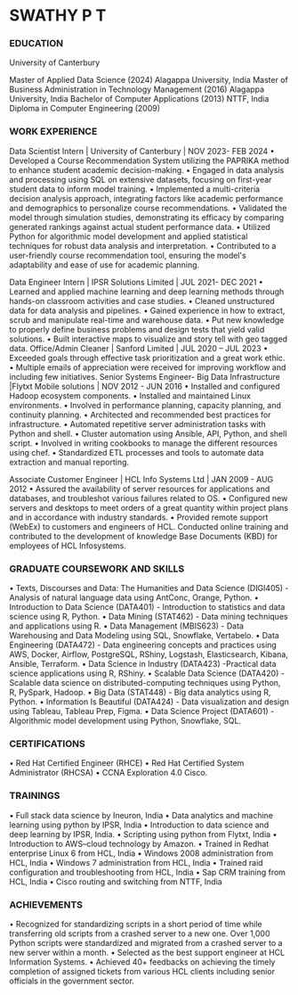 # SWATHY P T


### EDUCATION
University of Canterbury
  
  Master of Applied Data Science (2024)
Alagappa University, India      Master of Business Administration in Technology Management (2016)
Alagappa University, India       Bachelor of Computer Applications (2013)
NTTF, India                                  Diploma in Computer Engineering (2009)

### WORK EXPERIENCE
Data Scientist Intern | University of Canterbury | NOV 2023- FEB 2024
•	Developed a Course Recommendation System utilizing the PAPRIKA method to enhance student academic decision-making.
•	Engaged in data analysis and processing using SQL on extensive datasets, focusing on first-year student data to inform model training.
•	Implemented a multi-criteria decision analysis approach, integrating factors like academic performance and demographics to personalize course recommendations.
•	Validated the model through simulation studies, demonstrating its efficacy by comparing generated rankings against actual student performance data.
•	Utilized Python for algorithmic model development and applied statistical techniques for robust data analysis and interpretation. 
•	Contributed to a user-friendly course recommendation tool, ensuring the model's adaptability and ease of use for academic planning.

Data Engineer Intern | IPSR Solutions Limited | JUL 2021- DEC 2021
•	Learned and applied machine learning and deep learning methods through hands-on classroom activities and case studies.
•	Cleaned unstructured data for data analysis and pipelines.
•	Gained experience in how to extract, scrub and manipulate real-time and warehouse data.
•	Put new knowledge to properly define business problems and design tests that yield valid solutions.
•	Built interactive maps to visualize and story tell with geo tagged data. 
Office/Admin Cleaner | Sanford Limited | JUL 2020 – JUL 2023
•	Exceeded goals through effective task prioritization and a great work ethic.
•	Multiple emails of appreciation were received for improving workflow and including few initiatives.
Senior Systems Engineer- Big Data Infrastructure |Flytxt Mobile solutions | NOV 2012 - JUN 2016
•	Installed and configured Hadoop ecosystem components.
•	Installed and maintained Linux environments.
•	Involved in performance planning, capacity planning, and continuity planning.
•	Architected and recommended best practices for infrastructure.
•	Automated repetitive server administration tasks with Python and shell.
•	Cluster automation using Ansible, API, Python, and shell script.
•	Involved in writing cookbooks to manage the different resources using chef.
•	Standardized ETL processes and tools to automate data extraction and manual reporting.

Associate Customer Engineer | HCL Info Systems Ltd | JAN 2009 - AUG 2012
•	Assured the availability of server resources for applications and databases, and troubleshot various failures related to OS.
•	Configured new servers and desktops to meet orders of a great quantity within project plans and in accordance with industry standards.
•	Provided remote support (WebEx) to customers and engineers of HCL. Conducted online training and contributed to the development of knowledge Base Documents (KBD) for employees of HCL Infosystems.
### GRADUATE COURSEWORK AND SKILLS
•	Texts, Discourses and Data: The Humanities and Data Science (DIGI405) - Analysis of natural language data using AntConc, Orange, Python.
•	Introduction to Data Science (DATA401) - Introduction to statistics and data science using R, Python.
•	Data Mining (STAT462) - Data mining techniques and applications using R.
•	Data Management (MBIS623) - Data Warehousing and Data Modeling using SQL, Snowflake, Vertabelo.
•	Data Engineering (DATA472) - Data engineering concepts and practices using AWS, Docker, Airflow, PostgreSQL, RShiny, Logstash, Elasticsearch, Kibana, Ansible, Terraform.
•	Data Science in Industry (DATA423) -Practical data science applications using R, RShiny.
•	Scalable Data Science (DATA420) - Scalable data science on distributed-computing techniques using Python, R, PySpark, Hadoop.
•	Big Data (STAT448) - Big data analytics using R, Python.
•	Information Is Beautiful (DATA424) - Data visualization and design using Tableau, Tableau Prep, Figma.
•	Data Science Project (DATA601) - Algorithmic model development using Python, Snowflake, SQL.
### CERTIFICATIONS
•	Red Hat Certified Engineer (RHCE)
•	Red Hat Certified System Administrator (RHCSA)
•	CCNA Exploration 4.0 Cisco.
### TRAININGS 
•	Full stack data science by Ineuron, India
•	Data analytics and machine learning using python by IPSR, India
•	Introduction to data science and deep learning by IPSR, India.
•	Scripting using python from Flytxt, India
•	Introduction to AWS–cloud technology by Amazon.
•	Trained in Redhat enterprise Linux 6 from HCL, India
•	Windows 2008 administration from HCL, India
•	Windows 7 administration from HCL, India
•	Trained raid configuration and troubleshooting from HCL, India
•	Sap CRM training from HCL, India
•	Cisco routing and switching from NTTF, India
### ACHIEVEMENTS
•	Recognized for standardizing scripts in a short period of time while transferring old scripts from a crashed server to a new one. Over 1,000 Python scripts were standardized and migrated from a crashed server to a new server within a month.
•	Selected as the best support engineer at HCL Information Systems.
•	Achieved 40+ feedbacks on achieving the timely completion of assigned tickets from various HCL clients including senior officials in the government sector.
